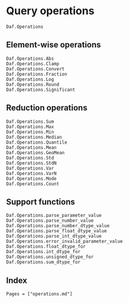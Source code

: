 # Query operations

```@docs
Daf.Operations
```

## Element-wise operations

```@docs
Daf.Operations.Abs
Daf.Operations.Clamp
Daf.Operations.Convert
Daf.Operations.Fraction
Daf.Operations.Log
Daf.Operations.Round
Daf.Operations.Significant
```

## Reduction operations

```@docs
Daf.Operations.Sum
Daf.Operations.Max
Daf.Operations.Min
Daf.Operations.Median
Daf.Operations.Quantile
Daf.Operations.Mean
Daf.Operations.GeoMean
Daf.Operations.Std
Daf.Operations.StdN
Daf.Operations.Var
Daf.Operations.VarN
Daf.Operations.Mode
Daf.Operations.Count
```

## Support functions

```@docs
Daf.Operations.parse_parameter_value
Daf.Operations.parse_number_value
Daf.Operations.parse_number_dtype_value
Daf.Operations.parse_float_dtype_value
Daf.Operations.parse_int_dtype_value
Daf.Operations.error_invalid_parameter_value
Daf.Operations.float_dtype_for
Daf.Operations.int_dtype_for
Daf.Operations.unsigned_dtype_for
Daf.Operations.sum_dtype_for
```

## Index

```@index
Pages = ["operations.md"]
```
